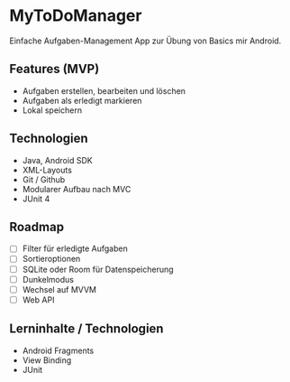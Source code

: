 # MyToDoManager

Einfache Aufgaben-Management App zur Übung von Basics mir Android.

## Features (MVP)
- Aufgaben erstellen, bearbeiten und löschen
- Aufgaben als erledigt markieren
- Lokal speichern

## Technologien
- Java, Android SDK
- XML-Layouts
- Git / Github
- Modularer Aufbau nach MVC
- JUnit 4

## Roadmap
- [ ] Filter für erledigte Aufgaben
- [ ] Sortieroptionen
- [ ] SQLite oder Room für Datenspeicherung
- [ ] Dunkelmodus
- [ ] Wechsel auf MVVM
- [ ] Web API  

## Lerninhalte / Technologien
- Android Fragments
- View Binding
- JUnit 
